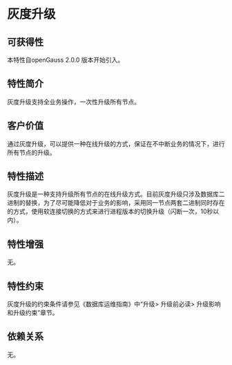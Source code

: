 # 灰度升级

## 可获得性<a name="section56086982"></a>

本特性自openGauss 2.0.0 版本开始引入。

## 特性简介<a name="section35020791"></a>

灰度升级支持全业务操作，一次性升级所有节点。

## 客户价值<a name="section46751668"></a>

通过灰度升级，可以提供一种在线升级的方式，保证在不中断业务的情况下，进行所有节点的升级。

## 特性描述<a name="section18111828"></a>

灰度升级是一种支持升级所有节点的在线升级方式。目前灰度升级只涉及数据库二进制的替换，为了尽可能降低对于业务的影响，采用同一节点两套二进制同时存在的方式，使用软连接切换的方式来进行进程版本的切换升级（闪断一次，10秒以内）。

## 特性增强<a name="section28788730"></a>

无。

## 特性约束<a name="section06531946143616"></a>

灰度升级的约束条件请参见《数据库运维指南》中“升级\> 升级前必读\> 升级影响和升级约束”章节。

## 依赖关系<a name="section57771982"></a>

无。

